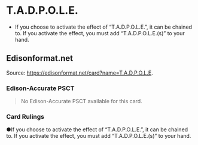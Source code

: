 # T.A.D.P.O.L.E.

*   If you choose to activate the effect of “T.A.D.P.O.L.E.”, it can be chained to. If you activate the effect, you must add “T.A.D.P.O.L.E.(s)” to your hand.

## Edisonformat.net

Source: https://edisonformat.net/card?name=T.A.D.P.O.L.E.

### Edison-Accurate PSCT

> No Edison-Accurate PSCT available for this card.

### Card Rulings

●If you choose to activate the effect of “T.A.D.P.O.L.E.”, it can be chained to. If you activate the effect, you must add “T.A.D.P.O.L.E.(s)” to your hand.
            